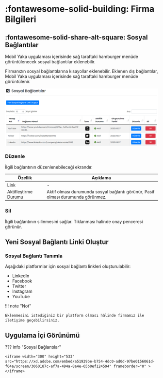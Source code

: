 # :fontawesome-solid-building: Firma Bilgileri

## :fontawesome-solid-share-alt-square: Sosyal Bağlantılar

Mobil Yaka uygulaması içerisinde sağ taraftaki hamburger menüde görüntülenecek sosyal bağlantılar eklenebilir.

Firmanızın sosyal bağlantılarına kısayollar eklenebilir. Eklenen dış bağlantılar, Mobil Yaka uygulaması içerisinde sağ taraftaki hamburger menüde görüntülenir.

![](./images/sosyalBaglantilar.png)

### Düzenle

İlgili bağlantının düzenlenebileceği ekrandır.

| Özellik              | Açıklama                                                     |
| -------------------- | ------------------------------------------------------------ |
| Link                 | -                                                            |
| Aktifleştirme Durumu | Aktif olması durumunda sosyal bağlantı görünür, Pasif olması durumunda görünmez. |

### Sil

İlgili bağlantının silinmesini sağlar. Tıklanması halinde onay penceresi görünür.

## Yeni Sosyal Bağlantı Linki Oluştur

### <a name="sosyal-baglanti-tanimla"></a>Sosyal Bağlantı Tanımla

Aşağıdaki platformlar için sosyal bağlantı linkleri oluşturulabilir:

- LinkedIn
- Facebook
- Twitter
- Instagram
- YouTube

!!! note "Not"

    Eklenmesini istediğiniz bir platform olması hâlinde firmamız ile iletişime geçebilirsiniz.

## Uygulama İçi Görünümü

??? info "Sosyal Bağlantılar"

    <iframe width="300" height="533" src="https://xd.adobe.com/embed/a51929be-b754-4dc0-ad0d-97be0156061d-f04a/screen/3060187c-af7a-494a-8a4e-65b0ef124594" frameborder="0" ></iframe>
